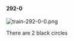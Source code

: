 #### 292-0
![train-292-0-0.png](https://github.com/lil-lab/nlvr/raw/master/nlvr/train/images/71/train-292-0-0.png "train-292-0-0.png")

There are 2 black circles
